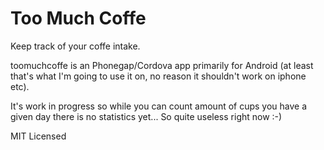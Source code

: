 Too Much Coffe
==============

Keep track of your coffe intake.

toomuchcoffe is an Phonegap/Cordova app primarily for Android (at least that's what I'm going to use it on, 
no reason it shouldn't work on iphone etc).

It's work in progress so while you can count amount of cups you have a given day there is no statistics yet...
So quite useless right now :-)

MIT Licensed
